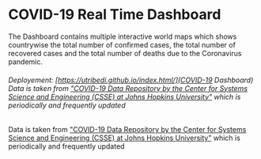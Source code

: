 # COVID-19 Real Time Dashboard

The Dashboard contains multiple interactive world maps which shows countrywise the total number of confirmed cases, the total number of recovered cases and the total number of deaths due to the Coronavirus pandemic.

###### Deployement: [https://utribedi.github.io/index.html/](COVID-19 Dashboard) Data is taken from ["COVID-19 Data Repository by the Center for Systems Science and Engineering (CSSE) at Johns Hopkins University"](https://github.com/CSSEGISandData/COVID-19) which is periodically and frequently updated

Data is taken from ["COVID-19 Data Repository by the Center for Systems Science and Engineering (CSSE) at Johns Hopkins University"](https://github.com/CSSEGISandData/COVID-19) which is periodically and frequently updated
